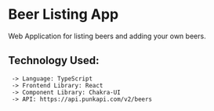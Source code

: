 # Beer Listing App
Web Application for listing beers and adding your own beers. 


## Technology Used:
     -> Language: TypeScript
     -> Frontend Library: React
     -> Component Library: Chakra-UI
     -> API: https://api.punkapi.com/v2/beers
